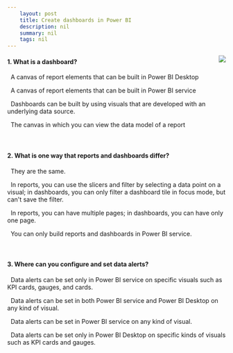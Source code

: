 ```yaml
---
    layout: post
    title: Create dashboards in Power BI  
    description: nil
    summary: nil
    tags: nil
---
```



 <a target="_blank" href="https://docs.microsoft.com/en-us/learn/modules/create-dashboards-power-bi/10-check/"><i class="fas fa-external-link-alt"></i> </a>
 <img align="right" src="https://docs.microsoft.com/en-us/learn/achievements/create-dashboards-power-bi.svg">
####  1. What is a dashboard?


<i class='far fa-square'></i> &nbsp;&nbsp;A canvas of report elements that can be built in Power BI Desktop

<i class='fas fa-check-square' style='color: Dodgerblue;'></i> &nbsp;&nbsp;A canvas of report elements that can be built in Power BI service

<i class='far fa-square'></i> &nbsp;&nbsp;Dashboards can be built by using visuals that are developed with an underlying data source.

<i class='far fa-square'></i> &nbsp;&nbsp;The canvas in which you can view the data model of a report
<br />
<br />
<br />

####  2. What is one way that reports and dashboards differ?


<i class='far fa-square'></i> &nbsp;&nbsp;They are the same.

<i class='far fa-square'></i> &nbsp;&nbsp;In reports, you can use the slicers and filter by selecting a data point on a visual; in dashboards, you can only filter a dashboard tile in focus mode, but can't save the filter.

<i class='fas fa-check-square' style='color: Dodgerblue;'></i> &nbsp;&nbsp;In reports, you can have multiple pages; in dashboards, you can have only one page.

<i class='far fa-square'></i> &nbsp;&nbsp;You can only build reports and dashboards in Power BI service.
<br />
<br />
<br />

####  3. Where can you configure and set data alerts?


<i class='fas fa-check-square' style='color: Dodgerblue;'></i> &nbsp;&nbsp;Data alerts can be set only in Power BI service on specific visuals such as KPI cards, gauges, and cards.

<i class='far fa-square'></i> &nbsp;&nbsp;Data alerts can be set in both Power BI service and Power BI Desktop on any kind of visual.

<i class='far fa-square'></i> &nbsp;&nbsp;Data alerts can be set in Power BI service on any kind of visual.

<i class='far fa-square'></i> &nbsp;&nbsp;Data alerts can be set only in Power BI Desktop on specific kinds of visuals such as KPI cards and gauges.
<br />
<br />
<br />
